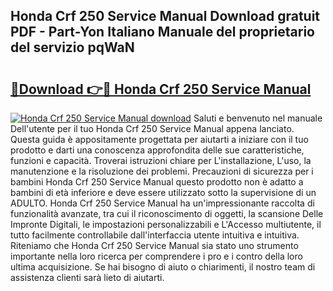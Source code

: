 ## Honda Crf 250 Service Manual Download gratuit PDF - Part-Yon Italiano Manuale del proprietario del servizio pqWaN

# <h2><a href="http://dfbqoz.blite.top/?on=Honda+Crf+250+Service+Manual">🔗Download 👉🔴 Honda Crf 250 Service Manual</a></h2>

[![Honda Crf 250 Service Manual download](https://i.imgur.com/lujVjoI.png)](http://dfbqoz.blite.top/?on=Honda+Crf+250+Service+Manual)
Saluti e benvenuto nel manuale Dell'utente per il tuo Honda Crf 250 Service Manual appena lanciato. Questa guida è appositamente progettata per aiutarti a iniziare con il tuo prodotto e darti una conoscenza approfondita delle sue caratteristiche, funzioni e capacità. Troverai istruzioni chiare per L'installazione, L'uso, la manutenzione e la risoluzione dei problemi. Precauzioni di sicurezza per i bambini Honda Crf 250 Service Manual questo prodotto non è adatto a bambini di età inferiore e deve essere utilizzato sotto la supervisione di un ADULTO. Honda Crf 250 Service Manual ha un'impressionante raccolta di funzionalità avanzate, tra cui il riconoscimento di oggetti, la scansione Delle Impronte Digitali, le impostazioni personalizzabili e L'Accesso multiutente, il tutto facilmente controllabile dall'interfaccia utente intuitiva e intuitiva. Riteniamo che Honda Crf 250 Service Manual sia stato uno strumento importante nella loro ricerca per comprendere i pro e i contro della loro ultima acquisizione. Se hai bisogno di aiuto o chiarimenti, il nostro team di assistenza clienti sarà lieto di aiutarti.

